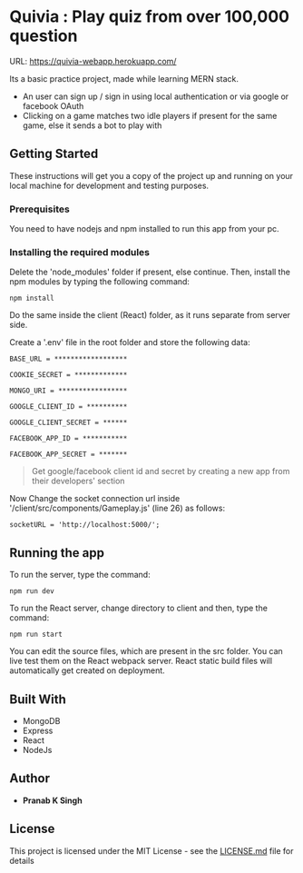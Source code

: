 # Quivia : Play quiz from over 100,000 question

URL: https://quivia-webapp.herokuapp.com/

Its a basic practice project, made while learning
MERN stack.

- An user can sign up / sign in using local
  authentication or via google or facebook OAuth
- Clicking on a game matches two idle players if
  present for the same game, else it sends a bot
  to play with

## Getting Started

These instructions will get you a copy of the
project up and running on your local machine for
development and testing purposes.

### Prerequisites

You need to have nodejs and npm installed to run
this app from your pc.

### Installing the required modules

Delete the 'node_modules' folder if present, else
continue. Then, install the npm modules by typing
the following command:

```
npm install
```

Do the same inside the client (React) folder, as
it runs separate from server side.

Create a '.env' file in the root folder and store
the following data:

```
BASE_URL = ******************

COOKIE_SECRET = *************

MONGO_URI = *****************

GOOGLE_CLIENT_ID = **********

GOOGLE_CLIENT_SECRET = ******

FACEBOOK_APP_ID = ***********

FACEBOOK_APP_SECRET = *******
```

> Get google/facebook client id and secret by
> creating a new app from their developers'
> section

Now Change the socket connection url inside
'/client/src/components/Gameplay.js' (line 26) as
follows:

```
socketURL = 'http://localhost:5000/';
```

## Running the app

To run the server, type the command:

```
npm run dev
```

To run the React server, change directory to
client and then, type the command:

```
npm run start
```

You can edit the source files, which are present
in the src folder. You can live test them on the
React webpack server. React static build files
will automatically get created on deployment.

## Built With

- MongoDB
- Express
- React
- NodeJs

## Author

- **Pranab K Singh**

## License

This project is licensed under the MIT License -
see the
[LICENSE.md](https://www.mit.edu/~amini/LICENSE.md)
file for details
